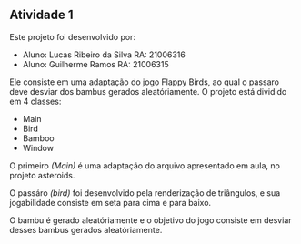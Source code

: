 ## Atividade 1 

Este projeto foi desenvolvido por:

* Aluno: Lucas Ribeiro da Silva     RA: 21006316
* Aluno: Guilherme Ramos            RA: 21006315

Ele consiste em uma adaptação do jogo Flappy Birds, ao qual o passaro deve desviar dos bambus gerados aleatóriamente. O projeto está dividido em 4 classes:

* Main
* Bird
* Bamboo
* Window

O primeiro *(Main)* é uma adaptação do arquivo apresentado em aula, no projeto asteroids.

O passáro *(bird)* foi desenvolvido pela renderização de triângulos, e sua jogabilidade consiste em seta para cima e para baixo.

O bambu é gerado aleatóriamente e o objetivo do jogo consiste em desviar desses bambus gerados aleatóriamente.
